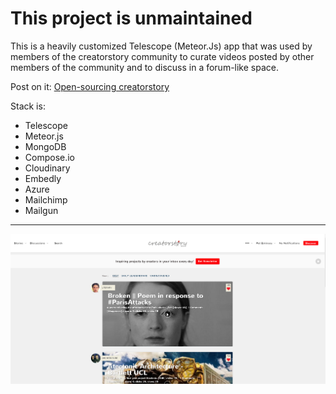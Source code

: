 # This project is unmaintained


This is a heavily customized Telescope (Meteor.Js) app that was used by members of the creatorstory community to curate videos posted by other members of the community and to discuss in a forum-like space.

Post on it: [Open-sourcing creatorstory](https://www.eskinasy.com/creatorstory/open-sourcing-creatorstory/)

Stack is:

* Telescope
* Meteor.js
* MongoDB
* Compose.io
* Cloudinary
* Embedly
* Azure
* Mailchimp
* Mailgun

----------------------------------------------------------------------------------------------------------


![This is how the product look like](https://github.com/creatorstory/creatorstory-app/blob/master/readme-photos/creatorstory.PNG)


